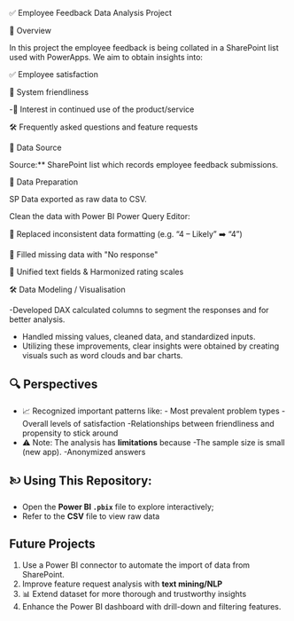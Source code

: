 ✅ Employee Feedback Data Analysis Project

🧩 Overview

In this project the employee feedback is being collated in a SharePoint list used with PowerApps. We aim to obtain insights into:


✅ Employee satisfaction

🤖 System friendliness

-🔁 Interest in continued use of the product/service

🛠️ Frequently asked questions and feature requests


📁 Data Source

Source:** SharePoint list which records employee feedback submissions.

🧹 Data Preparation

SP Data exported as raw data to CSV.

Clean the data with Power BI Power Query Editor:

🔄 Replaced inconsistent data formatting (e.g. “4 – Likely” ➡️ “4”)

🚫 Filled missing data with "No response" 

🧽 Unified text fields & Harmonized rating scales

🛠️ Data Modeling / Visualisation

-Developed DAX calculated columns to segment the responses and for better analysis.
- Handled missing values, cleaned data, and standardized inputs.
- Utilizing these improvements, clear insights were obtained by creating visuals such as word clouds and bar charts.

## 🔍 Perspectives 
  - 📈 Recognized important patterns like: - Most prevalent problem types
  -Overall levels of satisfaction
  -Relationships between friendliness and propensity to stick around 
  - ⚠️ Note: The analysis has **limitations** because
  -The sample size is small (new app).
  -Anonymized answers


## 🙠️ Using This Repository: 
- Open the **Power BI `.pbix`** file to explore interactively;
- Refer to the **CSV** file to view raw data  

## Future Projects  
1. Use a Power BI connector to automate the import of data from SharePoint.  
2. Improve feature request analysis with **text mining/NLP**  
3. 📊 Extend dataset for more thorough and trustworthy insights  
4. Enhance the Power BI dashboard with drill-down and filtering features.
